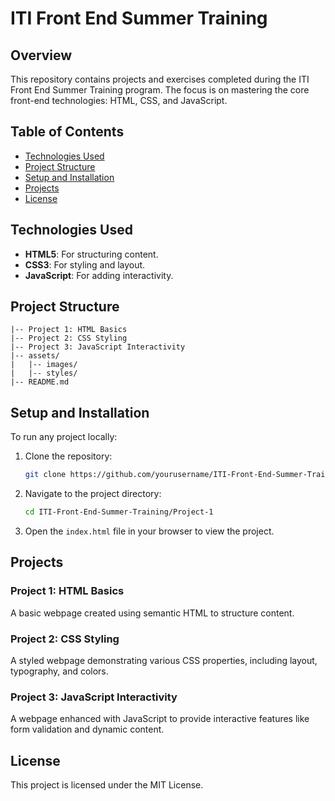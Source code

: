 # ITI Front End Summer Training

## Overview

This repository contains projects and exercises completed during the ITI Front End Summer Training program. The focus is on mastering the core front-end technologies: HTML, CSS, and JavaScript.

## Table of Contents

- [Technologies Used](#technologies-used)
- [Project Structure](#project-structure)
- [Setup and Installation](#setup-and-installation)
- [Projects](#projects)
- [License](#license)

## Technologies Used

- **HTML5**: For structuring content.
- **CSS3**: For styling and layout.
- **JavaScript**: For adding interactivity.

## Project Structure

```
|-- Project 1: HTML Basics
|-- Project 2: CSS Styling
|-- Project 3: JavaScript Interactivity
|-- assets/
|   |-- images/
|   |-- styles/
|-- README.md
```

## Setup and Installation

To run any project locally:

1. Clone the repository:
   ```bash
   git clone https://github.com/yourusername/ITI-Front-End-Summer-Training.git
   ```

2. Navigate to the project directory:
   ```bash
   cd ITI-Front-End-Summer-Training/Project-1
   ```

3. Open the `index.html` file in your browser to view the project.

## Projects

### Project 1: HTML Basics
A basic webpage created using semantic HTML to structure content.

### Project 2: CSS Styling
A styled webpage demonstrating various CSS properties, including layout, typography, and colors.

### Project 3: JavaScript Interactivity
A webpage enhanced with JavaScript to provide interactive features like form validation and dynamic content.


## License

This project is licensed under the MIT License.

